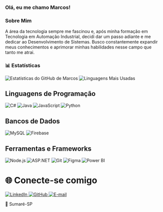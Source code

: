 ### Olá, eu me chamo Marcos!

### Sobre Mim
A área da tecnologia sempre me fascinou e, após minha formação em Tecnologia em Automação Industrial, decidi dar um passo adiante e me dedicar ao Desenvolvimento de Sistemas.  Busco constantemente expandir meus conhecimentos e aprimorar minhas habilidades nesse campo que tanto me atrai.

### 📊 Estatísticas
![Estatísticas do GitHub de Marcos](https://github-readme-stats.vercel.app/api?username=MarcosMCM21&show_icons=true&theme=radical) 
![Linguagens Mais Usadas](https://github-readme-stats.vercel.app/api/top-langs/?username=MarcosMCM21&layout=compact&theme=radical)

## Linguagens de Programação
<p align="left"> <img src="https://img.shields.io/badge/C%23-239120?style=for-the-badge&logo=c-sharp&logoColor=white" alt="C#"> <img src="https://img.shields.io/badge/Java-ED8B00?style=for-the-badge&logo=java&logoColor=white" alt="Java"> <img src="https://img.shields.io/badge/JavaScript-F7DF1E?style=for-the-badge&logo=javascript&logoColor=black" alt="JavaScript"> <img src="https://img.shields.io/badge/Python-3776AB?style=for-the-badge&logo=python&logoColor=white" alt="Python"> </p>

## Bancos de Dados
<p align="left"> <img src="https://img.shields.io/badge/MySQL-4479A1?style=for-the-badge&logo=mysql&logoColor=white" alt="MySQL"> <img src="https://img.shields.io/badge/Firebase-FFCA28?style=for-the-badge&logo=firebase&logoColor=black" alt="Firebase"> </p>

## Ferramentas e Frameworks
<p align="left"> <img src="https://img.shields.io/badge/Node.js-339933?style=for-the-badge&logo=nodedotjs&logoColor=white" alt="Node.js"> <img src="https://img.shields.io/badge/ASP.NET-512BD4?style=for-the-badge&logo=.net&logoColor=white" alt="ASP.NET"> <img src="https://img.shields.io/badge/Git-F05032?style=for-the-badge&logo=git&logoColor=white" alt="Git"> <img src="https://img.shields.io/badge/Figma-F24E1E?style=for-the-badge&logo=figma&logoColor=white" alt="Figma"> <img src="https://img.shields.io/badge/Power%20BI-F2C811?style=for-the-badge&logo=powerbi&logoColor=black" alt="Power BI"> </p>

# 🌐 Conecte-se comigo
<p align="left"> <a href="https://www.linkedin.com/in/marcos-correa-de-melo-17448a200" target="_blank"> <img src="https://img.shields.io/badge/LinkedIn-0077B5?style=for-the-badge&logo=linkedin&logoColor=white" alt="LinkedIn"> </a> <a href="https://github.com/MarcosMCM21" target="_blank"> <img src="https://img.shields.io/badge/GitHub-181717?style=for-the-badge&logo=github&logoColor=white" alt="GitHub"> </a> <a href="mailto:marcoscorreademelo@gmail.com" target="_blank"> <img src="https://img.shields.io/badge/E--mail-D14836?style=for-the-badge&logo=gmail&logoColor=white" alt="E-mail"> </a> </p>

📍 Sumaré-SP
